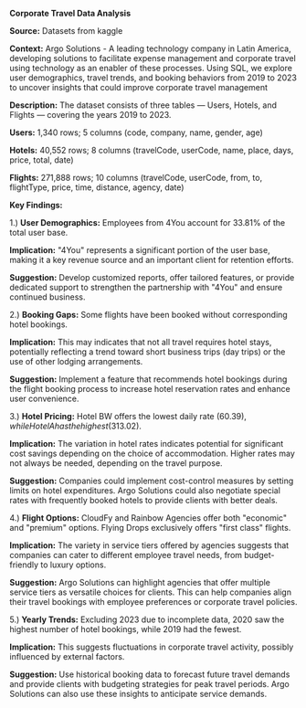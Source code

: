 **Corporate Travel Data Analysis**

**Source:** Datasets from kaggle

**Context:** Argo Solutions - A leading technology company in Latin America, developing solutions to facilitate expense management and corporate travel using technology as an enabler of these processes. Using SQL, we explore user demographics, travel trends, and booking behaviors from 2019 to 2023 to uncover insights that could improve corporate travel management


**Description:** 
The dataset consists of three tables — Users, Hotels, and Flights — covering the years 2019 to 2023.

**Users:** 1,340 rows; 5 columns (code, company, name, gender, age)

**Hotels:** 40,552 rows; 8 columns (travelCode, userCode, name, place, days, price, total, date)

**Flights:** 271,888 rows; 10 columns (travelCode, userCode, from, to, flightType, price, time, distance, agency, date)



**Key Findings:**

1.) **User Demographics:** Employees from 4You account for 33.81% of the total user base.

**Implication:** "4You" represents a significant portion of the user base, making it a key revenue source and an important client for retention efforts.

**Suggestion:** Develop customized reports, offer tailored features, or provide dedicated support to strengthen the partnership with "4You" and ensure continued business.

2.) **Booking Gaps:** Some flights have been booked without corresponding hotel bookings.

**Implication:** This may indicates that not all travel requires hotel stays, potentially reflecting a trend toward short business trips (day trips) or the use of other lodging arrangements.

**Suggestion:** Implement a feature that recommends hotel bookings during the flight booking process to increase hotel reservation rates and enhance user convenience.

3.) **Hotel Pricing:** Hotel BW offers the lowest daily rate ($60.39), while Hotel A has the highest ($313.02).

**Implication:** The variation in hotel rates indicates potential for significant cost savings depending on the choice of accommodation. Higher rates may not always be needed, depending on the travel purpose.

**Suggestion:** Companies could implement cost-control measures by setting limits on hotel expenditures. Argo Solutions could also negotiate special rates with frequently booked hotels to provide clients with better deals.

4.) **Flight Options:** CloudFy and Rainbow Agencies offer both "economic" and "premium" options. Flying Drops exclusively offers "first class" flights.

**Implication:** The variety in service tiers offered by agencies suggests that companies can cater to different employee travel needs, from budget-friendly to luxury options.

**Suggestion:** Argo Solutions can highlight agencies that offer multiple service tiers as versatile choices for clients. This can help companies align their travel bookings with employee preferences or corporate travel policies.

5.) **Yearly Trends:** Excluding 2023 due to incomplete data, 2020 saw the highest number of hotel bookings, while 2019 had the fewest.

**Implication:** This suggests fluctuations in corporate travel activity, possibly influenced by external factors.

**Suggestion:** Use historical booking data to forecast future travel demands and provide clients with budgeting strategies for peak travel periods. Argo Solutions can also use these insights to anticipate service demands.
